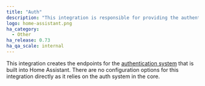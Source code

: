```yaml
---
title: "Auth"
description: "This integration is responsible for providing the authentication endpoints."
logo: home-assistant.png
ha_category:
  - Other
ha_release: 0.73
ha_qa_scale: internal
---
```


This integration creates the endpoints for the [authentication system](/docs/authentication/) that is built into Home Assistant.
There are no configuration options for this integration directly as it relies on the auth system in the core.
